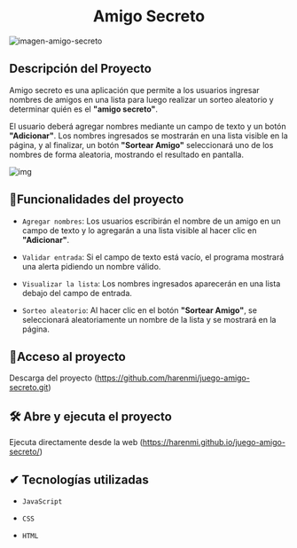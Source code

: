 <h1 align="center"> Amigo Secreto </h1>

![imagen-amigo-secreto](https://harenmi.github.io/juego-amigo-secreto/assets/amigo-secreto.png)

## Descripción del Proyecto

Amigo secreto es una aplicación que permite a los usuarios ingresar nombres de amigos en una lista para luego realizar un sorteo aleatorio y determinar quién es el **"amigo secreto"**.  

El usuario deberá agregar nombres mediante un campo de texto y un botón **"Adicionar"**. Los nombres ingresados se mostrarán en una lista visible en la página, y al finalizar, 
un botón **"Sortear Amigo"** seleccionará uno de los nombres de forma aleatoria, mostrando el resultado en pantalla.


![img](https://github.com/user-attachments/assets/16aeb51e-d65b-4c2d-addf-43aa99c07723)

## :hammer:Funcionalidades del proyecto

- `Agregar nombres`: Los usuarios escribirán el nombre de un amigo en un campo de texto y lo agregarán a una lista visible al hacer clic en **"Adicionar"**.
  
- `Validar entrada`: Si el campo de texto está vacío, el programa mostrará una alerta pidiendo un nombre válido.
  
- `Visualizar la lista`: Los nombres ingresados aparecerán en una lista debajo del campo de entrada.
  
- `Sorteo aleatorio`: Al hacer clic en el botón **"Sortear Amigo"**, se seleccionará aleatoriamente un nombre de la lista y se mostrará en la página.


## 📁Acceso al proyecto

Descarga del proyecto (https://github.com/harenmi/juego-amigo-secreto.git)

## 🛠️ Abre y ejecuta el proyecto

Ejecuta directamente desde la web (https://harenmi.github.io/juego-amigo-secreto/)

## ✔ Tecnologías utilizadas

- `JavaScript`
  
- `CSS`
  
- `HTML`

